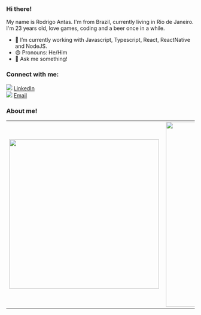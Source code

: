 ### Hi there!

My name is Rodrigo Antas. I'm from Brazil, currently living in Rio de Janeiro.
I'm 23 years old, love games, coding and a beer once in a while.

- 🔭 I’m currently working with Javascript, Typescript, React, ReactNative and NodeJS.
- 😄 Pronouns: He/Him
- 💬 Ask me something!

### Connect with me:

<a href="https://www.linkedin.com/in/rodrigo-antas-1795071b3/"><img src="https://img.shields.io/badge/linkedin-%230077B5.svg?&style=for-the-badge&logo=linkedin&logoColor=white"></img></a> [LinkedIn](https://www.linkedin.com/in/rodrigo-antas-1795071b3/)  
<a href="mailto:rodr.antas@gmail.com"><img src="https://img.shields.io/badge/gmail-D14836?&style=for-the-badge&logo=gmail&logoColor=white"></img></a> [Email](mailto:rodr.antas@gmail.com)



### About me!


<center>
  <table>
    <tr>
        <td><img width="400px" align="left" src="https://github-readme-stats.vercel.app/api/top-langs/?username=rodrigoantas&hide=html&layout=compact&theme=buefy" /></td>
        <td><img width="495px" align="left" src="https://github-readme-stats.vercel.app/api?username=rodrigoantas&theme=buefy"/></td>
    </tr>   
  </table>
</center>  
